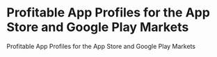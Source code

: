 # Profitable App Profiles for the App Store and Google Play Markets
 Profitable App Profiles for the App Store and Google Play Markets

